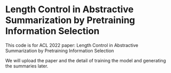 # Length Control in Abstractive Summarization by Pretraining Information Selection
This code is for ACL 2022 paper: Length Control in Abstractive Summarization by Pretraining Information Selection

We will upload the paper and the detail of training the model and generating the summaries later.
